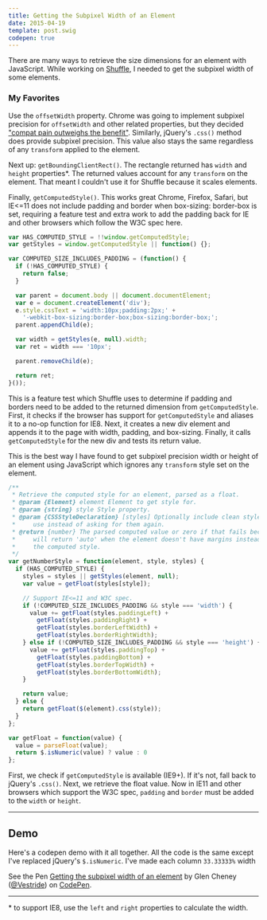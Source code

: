 ```yaml
---
title: Getting the Subpixel Width of an Element
date: 2015-04-19
template: post.swig
codepen: true
---
```


There are many ways to retrieve the size dimensions for an element with JavaScript. While working on [Shuffle](http://vestride.github.io/Shuffle/), I needed to get the subpixel width of some elements.

### My Favorites
Use the `offsetWidth` property. Chrome was going to implement subpixel precision for `offsetWidth` and other related properties, but they decided ["compat pain outweighs the benefit"](https://code.google.com/p/chromium/issues/detail?id=360889). Similarly, jQuery's `.css()` method does provide subpixel precision. This value also stays the same regardless of any `transform` applied to the element.

Next up: `getBoundingClientRect()`. The rectangle returned has `width` and `height` properties*. The returned values account for any `transform` on the element. That meant I couldn't use it for Shuffle because it scales elements.

Finally, `getComputedStyle()`. This works great Chrome, Firefox, Safari, but IE<=11 does not include padding and border when box-sizing: border-box is set, requiring a feature test and extra work to add the padding back for IE and other browsers which
follow the W3C spec here.


```js
var HAS_COMPUTED_STYLE = !!window.getComputedStyle;
var getStyles = window.getComputedStyle || function() {};

var COMPUTED_SIZE_INCLUDES_PADDING = (function() {
  if (!HAS_COMPUTED_STYLE) {
    return false;
  }

  var parent = document.body || document.documentElement;
  var e = document.createElement('div');
  e.style.cssText = 'width:10px;padding:2px;' +
    '-webkit-box-sizing:border-box;box-sizing:border-box;';
  parent.appendChild(e);

  var width = getStyles(e, null).width;
  var ret = width === '10px';

  parent.removeChild(e);

  return ret;
}());
```

This is a feature test which Shuffle uses to determine if padding and borders need to be added to the returned dimension from `getComputedStyle`. First, it checks if the browser has support for `getComputedStyle` and aliases it to a no-op function for IE8. Next, it creates a new div element and appends it to the page with width, padding, and box-sizing. Finally, it calls `getComputedStyle` for the new div and tests its return value.

This is the best way I have found to get subpixel precision width or height of an element using JavaScript which ignores any `transform` style set on the element.

```js
/**
 * Retrieve the computed style for an element, parsed as a float.
 * @param {Element} element Element to get style for.
 * @param {string} style Style property.
 * @param {CSSStyleDeclaration} [styles] Optionally include clean styles to
 *     use instead of asking for them again.
 * @return {number} The parsed computed value or zero if that fails because IE
 *     will return 'auto' when the element doesn't have margins instead of
 *     the computed style.
 */
var getNumberStyle = function(element, style, styles) {
  if (HAS_COMPUTED_STYLE) {
    styles = styles || getStyles(element, null);
    var value = getFloat(styles[style]);

    // Support IE<=11 and W3C spec.
    if (!COMPUTED_SIZE_INCLUDES_PADDING && style === 'width') {
      value += getFloat(styles.paddingLeft) +
        getFloat(styles.paddingRight) +
        getFloat(styles.borderLeftWidth) +
        getFloat(styles.borderRightWidth);
    } else if (!COMPUTED_SIZE_INCLUDES_PADDING && style === 'height') {
      value += getFloat(styles.paddingTop) +
        getFloat(styles.paddingBottom) +
        getFloat(styles.borderTopWidth) +
        getFloat(styles.borderBottomWidth);
    }

    return value;
  } else {
    return getFloat($(element).css(style));
  }
};

var getFloat = function(value) {
  value = parseFloat(value);
  return $.isNumeric(value) ? value : 0
};
```

First, we check if `getComputedStyle` is available (IE9+). If it's not, fall back to jQuery's `.css()`. Next, we retrieve the float value. Now in IE11 and other browsers which support the W3C spec, `padding` and `border` must be added to the `width` or `height`.

---

## Demo

Here's a codepen demo with it all together. All the code is the same except I've replaced jQuery's `$.isNumeric`. I've made each column `33.33333%` width

<p data-height="200" data-theme-id="14323" data-slug-hash="dobEWJ" data-default-tab="result" data-user="Vestride" class='codepen'>See the Pen <a href='http://codepen.io/Vestride/pen/dobEWJ/'>Getting the subpixel width of an element</a> by Glen Cheney (<a href='http://codepen.io/Vestride'>@Vestride</a>) on <a href='http://codepen.io'>CodePen</a>.</p>

---

\* to support IE8, use the `left` and `right` properties to calculate the width.
